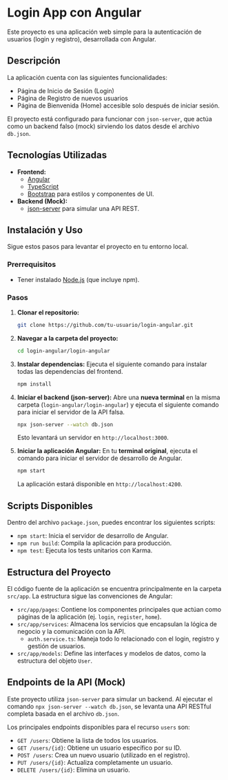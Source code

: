 # Login App con Angular

Este proyecto es una aplicación web simple para la autenticación de usuarios (login y registro), desarrollada con Angular.

## Descripción

La aplicación cuenta con las siguientes funcionalidades:

-   Página de Inicio de Sesión (Login)
-   Página de Registro de nuevos usuarios
-   Página de Bienvenida (Home) accesible solo después de iniciar sesión.

El proyecto está configurado para funcionar con `json-server`, que actúa como un backend falso (mock) sirviendo los datos desde el archivo `db.json`.

## Tecnologías Utilizadas

-   **Frontend:**
    -   [Angular](https://angular.io/)
    -   [TypeScript](https://www.typescriptlang.org/)
    -   [Bootstrap](https://getbootstrap.com/) para estilos y componentes de UI.
-   **Backend (Mock):**
    -   [json-server](https://github.com/typicode/json-server) para simular una API REST.

## Instalación y Uso

Sigue estos pasos para levantar el proyecto en tu entorno local.

### Prerrequisitos

-   Tener instalado [Node.js](https://nodejs.org/) (que incluye npm).

### Pasos

1.  **Clonar el repositorio:**
    ```bash
    git clone https://github.com/tu-usuario/login-angular.git
    ```

2.  **Navegar a la carpeta del proyecto:**
    ```bash
    cd login-angular/login-angular
    ```

3.  **Instalar dependencias:**
    Ejecuta el siguiente comando para instalar todas las dependencias del frontend.
    ```bash
    npm install
    ```

4.  **Iniciar el backend (json-server):**
    Abre una **nueva terminal** en la misma carpeta (`login-angular/login-angular`) y ejecuta el siguiente comando para iniciar el servidor de la API falsa.
    ```bash
    npx json-server --watch db.json
    ```
    Esto levantará un servidor en `http://localhost:3000`.

5.  **Iniciar la aplicación Angular:**
    En tu **terminal original**, ejecuta el comando para iniciar el servidor de desarrollo de Angular.
    ```bash
    npm start
    ```
    La aplicación estará disponible en `http://localhost:4200`.

## Scripts Disponibles

Dentro del archivo `package.json`, puedes encontrar los siguientes scripts:

-   `npm start`: Inicia el servidor de desarrollo de Angular.
-   `npm run build`: Compila la aplicación para producción.
-   `npm test`: Ejecuta los tests unitarios con Karma.

## Estructura del Proyecto

El código fuente de la aplicación se encuentra principalmente en la carpeta `src/app`. La estructura sigue las convenciones de Angular:

-   `src/app/pages`: Contiene los componentes principales que actúan como páginas de la aplicación (ej. `login`, `register`, `home`).
-   `src/app/services`: Almacena los servicios que encapsulan la lógica de negocio y la comunicación con la API.
    -   `auth.service.ts`: Maneja todo lo relacionado con el login, registro y gestión de usuarios.
-   `src/app/models`: Define las interfaces y modelos de datos, como la estructura del objeto `User`.

## Endpoints de la API (Mock)

Este proyecto utiliza `json-server` para simular un backend. Al ejecutar el comando `npx json-server --watch db.json`, se levanta una API RESTful completa basada en el archivo `db.json`.

Los principales endpoints disponibles para el recurso `users` son:

-   `GET /users`: Obtiene la lista de todos los usuarios.
-   `GET /users/{id}`: Obtiene un usuario específico por su ID.
-   `POST /users`: Crea un nuevo usuario (utilizado en el registro).
-   `PUT /users/{id}`: Actualiza completamente un usuario.
-   `DELETE /users/{id}`: Elimina un usuario.